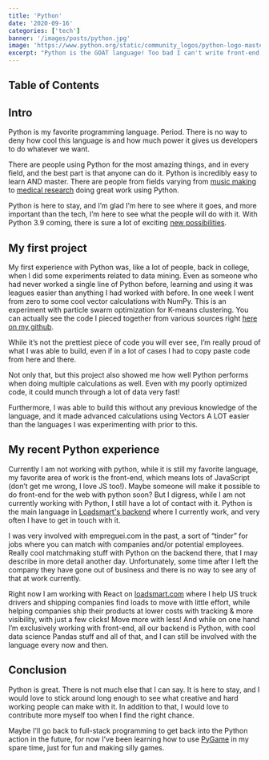 ```yaml
---
title: 'Python'
date: '2020-09-16'
categories: ['tech']
banner: '/images/posts/python.jpg'
image: 'https://www.python.org/static/community_logos/python-logo-master-v3-TM.png'
excerpt: "Python is the GOAT language! Too bad I can't write front-end React code with it... but I can make silly games in my spare time!"
---
```


## Table of Contents

## Intro
Python is my favorite programming language. Period. There is no way to deny how cool this language is and how much power it gives us developers to do whatever we want.

There are people using Python for the most amazing things, and in every field, and the best part is that anyone can do it. Python is incredibly easy to learn AND master. There are people from fields varying from [music making](https://www.youtube.com/watch?v=xXNB1BbKY8A) to [medical research](https://www.ncbi.nlm.nih.gov/pmc/articles/PMC6920002/) doing great work using Python.

Python is here to stay, and I’m glad I’m here to see where it goes, and more important than the tech, I’m here to see what the people will do with it. With Python 3.9 coming, there is sure a lot of exciting [new possibilities](https://docs.python.org/3.9/whatsnew/3.9.html).

## My first project
My first experience with Python was, like a lot of people, back in college, when I did some experiments related to data mining. Even as someone who had never worked a single line of Python before, learning and using it was leagues easier than anything I had worked with before. In one week I went from zero to some cool vector calculations with NumPy. This is an experiment with particle swarm optimization for K-means clustering. You can actually see the code I pieced together from various sources right [here on my github](https://github.com/lipe-dev/PSOKMeans).

While it’s not the prettiest piece of code you will ever see, I’m really proud of what I was able to build, even if in a lot of cases I had to copy paste code from here and there.

Not only that, but this project also showed me how well Python performs when doing multiple calculations as well. Even with my poorly optimized code, it could munch through a lot of data very fast!

Furthermore, I was able to build this without any previous knowledge of the language, and it made advanced calculations using Vectors A LOT easier than the languages I was experimenting with prior to this.

## My recent Python experience
Currently I am not working with python, while it is still my favorite language, my favorite area of work is the front-end, which means lots of JavaScript (don’t get me wrong, I love JS too!). Maybe someone will make it possible to do front-end for the web with python soon? But I digress, while I am not currently working with Python, I still have a lot of contact with it. Python is the main language in [Loadsmart's backend](https://loadsmart.com) where I currently work, and very often I have to get in touch with it.

I was very involved with empreguei.com in the past, a sort of “tinder” for jobs where you can match with companies and/or potential employees. Really cool matchmaking stuff with Python on the backend there, that I may describe in more detail another day. Unfortunately, some time after I left the company they have gone out of business and there is no way to see any of that at work currently.

Right now I am working with React on [loadsmart.com](loadsmart.com) where I help US truck drivers and shipping companies find loads to move with little effort, while helping companies ship their products at lower costs with tracking & more visibility, with just a few clicks! Move more with less! And while on one hand I’m exclusively working with front-end, all our backend is Python, with cool data science Pandas stuff and all of that, and I can still be involved with the language every now and then.

## Conclusion
Python is great. There is not much else that I can say. It is here to stay, and I would love to stick around long enough to see what creative and hard working people can make with it. In addition to that, I would love to contribute more myself too when I find the right chance.

Maybe I'll go back to full-stack programming to get back into the Python action in the future, for now I've been learning how to use [PyGame](https://www.pygame.org/news) in my spare time, just for fun and making silly games.